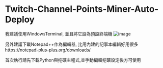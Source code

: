 # Twitch-Channel-Points-Miner-Auto-Deploy
我建議使用WindowsTerminal, 並且將它設為預設終端機
![image](https://github.com/Neo1102/Twitch-Channel-Points-Miner-Auto-Deploy/assets/22034115/4829b2d5-de3f-4b78-a667-ac9b4c342541)

另外建議下載Notepad++作為編輯器, 比用內建的記事本編輯好用很多
https://notepad-plus-plus.org/downloads/

首次執行請先下載Python與挖礦主程式,並手動編輯挖礦設定後方可使用
